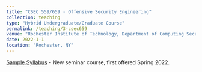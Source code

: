```yaml
---
title: "CSEC 559/659 - Offensive Security Engineering"
collection: teaching
type: "Hybrid Undergraduate/Graduate Course"
permalink: /teaching/3-csec659
venue: "Rochester Institute of Technology, Department of Computing Security"
date: 2022-1-1
location: "Rochester, NY"
---
```


[Sample Syllabus](https://github.com/nerdprof/nerdprof.github.io/blob/master/files/SP22-CSEC5659.pdf) - New seminar course, first offered Spring 2022.



